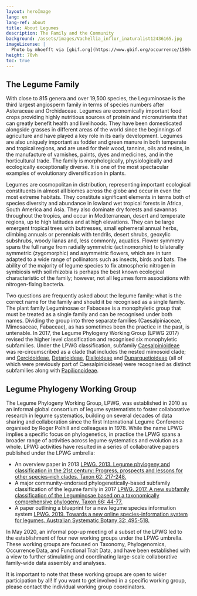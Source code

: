 ```yaml
---
layout: heroImage
lang: en
lang-ref: about
title: About Legumes 
description: The Family and the Community
background: /assets/images/Vachellia_inflor_inaturalist12436165.jpg
imageLicense: |
  Photo by mhoefft via [gbif.org](https://www.gbif.org/occurrence/1580487687)
height: 70vh
toc: true
---
```


## The Legume Family

With close to 815 genera and over 19,500 species, the Leguminosae is the third largest angiosperm family in terms of species numbers after Asteraceae and Orchidaceae. Legumes are economically important food crops providing highly nutritious sources of protein and micronutrients that can greatly benefit health and livelihoods. They have been domesticated alongside grasses in different areas of the world since the beginnings of agriculture and have played a key role in its early development. Legumes are also uniquely important as fodder and green manure in both temperate and tropical regions, and are used for their wood, tannins, oils and resins, in the manufacture of varnishes, paints, dyes and medicines, and in the horticultural trade. The family is morphologically, physiologically and ecologically exceptionally diverse. It is one of the most spectacular examples of evolutionary diversification in plants. 

Legumes are cosmopolitan in distribution, representing important ecological constituents in almost all biomes across the globe and occur in even the most extreme habitats. 
They constitute significant elements in terms both of species diversity and abundance in lowland wet tropical forests in Africa, South America and Asia. They also dominate dry forests and savannas throughout the tropics, and occur in Mediterranean, desert and temperate regions, up to high latitudes and at high elevations. They can be large emergent tropical trees with buttresses, small ephemeral annual herbs, climbing annuals or perennials with tendrils, desert shrubs, geoxylic subshrubs, woody lianas and, less commonly, aquatics. Flower symmetry spans the full range from radially symmetric (actinomorphic) to bilaterally symmetric (zygomorphic) and asymmetric flowers, which are in turn adapted to a wide range of pollinators such as insects, birds and bats. The ability of the majority of legume species to fix atmospheric nitrogen in symbiosis with soil rhizobia is perhaps the best known ecological characteristic of the family; however, not all legumes form associations with nitrogen-fixing bacteria.

Two questions are frequently asked about the legume family: what is the correct name for the family and should it be recognised as a single family. The plant family Leguminosae or Fabaceae is a monophyletic group that must be treated as a single family and can be recognised under both names. Dividing the group into three separate families (Caesalpiniaceae, Mimosaceae, Fabaceae), as has sometimes been the practice in the past, is untenable. In 2017, the Legume Phylogeny Working Group (LPWG 2017) revised the higher level classification and recognised six monophyletic subfamilies. Under the LPWG classification, subfamily [Caesalpinioideae](https://hp-legume.gbif-staging.org/taxonomy/caesalpinioideae) was re-circumscribed as a clade that includes the nested mimosoid clade; and [Cercidoideae](https://hp-legume.gbif-staging.org/taxonomy/cercidoideae), [Detarioideae](https://hp-legume.gbif-staging.org/taxonomy/detarioideae), [Dialioideae](https://hp-legume.gbif-staging.org/taxonomy/dialioideae) and [Duparquetioideae](https://hp-legume.gbif-staging.org/taxonomy/Duparquetioideae) (all of which were previously part of Caesalpinioideae) were recognised as distinct subfamilies along with [Papilionoideae](https://hp-legume.gbif-staging.org/taxonomy/papilionoideae).
  


## Legume Phylogeny Working Group

The Legume Phylogeny Working Group, LPWG, was established in 2010 as an informal global consortium of legume systematists to foster collaborative research in legume systematics, building on several decades of data sharing and collaboration since the first International Legume Conference organised by Roger Polhill and colleagues in 1978. While the name LPWG implies a specific focus on phylogenetics, in practice the LPWG spans a broader range of activities across legume systematics and evolution as a whole. LPWG activities have resulted in a series of collaborative papers published under the LPWG umbrella:
 
*	An overview paper in 2013 [LPWG. 2013. Legume phylogeny and classification in the 21st century: Progress, prospects and lessons for other species–rich clades. Taxon 62: 217-248.](https://doi.org/10.12705/622.8)
*	A major community-endorsed phylogenetically-based subfamily classification of the legume family in 2017 [LPWG. 2017. A new subfamily classification of the Leguminosae based on a taxonomically comprehensive phylogeny. Taxon 66: 44-77.](https://doi.org/10.12705/661.3)
*	A paper outlining a blueprint for a new legume species information system [LPWG. 2019. Towards a new online species-information system for legumes. Australian Systematic Botany 32: 495-518.](https://doi.org/10.1071/SB19025)

In May 2020, an informal pop-up meeting of a subset of the LPWG led to the establishment of four new working groups under the LPWG umbrella. These working groups are focused on Taxonomy, Phylogenomics, Occurrence Data, and Functional Trait Data, and have been established with a view to further stimulating and coordinating large-scale collaborative family-wide data assembly and analyses. 

It is important to note that these working groups are open to wider participation by all! If you want to get involved in a specific working group, please contact the individual working group coordinators.
